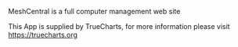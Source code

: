 MeshCentral is a full computer management web site

This App is supplied by TrueCharts, for more information please visit https://truecharts.org
